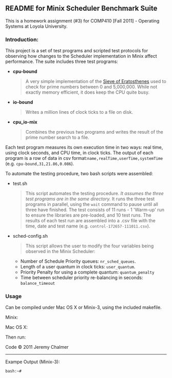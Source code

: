 ## README for Minix Scheduler Benchmark Suite
This is a homework assignment (#3) for COMP410 [Fall 2011] - Operating Systems at Loyola University. 

### Introduction:
This project is a set of test programs and scripted test protocols for observing how changes to the Scheduler implementation in Minix affect performance. The suite includes three test programs:

* **cpu-bound**
  > A very simple implementation of the [Sieve of Eratosthenes][1] used to check for prime numbers between 0 and 5,000,000. While not exactly memory efficient, it does keep the CPU quite busy.

* **io-bound**  
  > Writes a million lines of clock ticks to a file on disk.
      
* **cpu_io-mix**  
  > Combines the previous two programs and writes the result of the prime number search to a file.

Each test program measures its own execution time in two ways: real time, using clock seconds, and CPU time, in clock ticks. The output of each program is a row of data in csv format:`name,realTime,userTime,systemTime` (e.g. `cpu-bound,31,21.86,0.086`).

To automate the testing procedure, two bash scripts were assembled:

* test.sh
  > This script automates the testing procedure. *It assumes the three test programs are in the same directory.* It runs the three test programs in parallel, using the `wait` command to pause until all three have finished. The test consists of 11 runs - 1 'Warm-up' run to ensure the libraries are pre-loaded, and 10 test runs. The results of each test run are assembled into a .csv file with the time, date and test name (e.g. `control-172657-111011.csv`).
  
* sched-config.sh
  > This script allows the user to modify the four variables being observed in the Minix Scheduler:
  * Number of Schedule Priority queues: `nr_sched_queues`.
  * Length of a user quantum in clock ticks: `user_quantum`.
  * Priority Penalty for using a complete quantum: `quantum_penalty`
  * Time between scheduler priority re-balancing in seconds: `balance_timeout`
  
[1]: http://en.wikipedia.org/wiki/Sieve_of_Eratosthenes

### Usage
Can be compiled under Mac OS X or Minix-3, using the included makefile. 

Minix:


	
Mac OS X:



Then run: 



Code © 2011 Jeremy Chalmer 

---

Exampe Output (Minix-3):

	bash:~#
